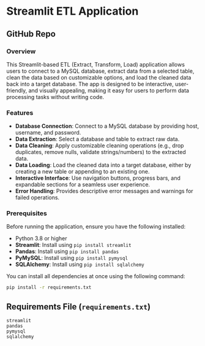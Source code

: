 # Streamlit ETL Application

## GitHub Repo

### Overview
This Streamlit-based ETL (Extract, Transform, Load) application allows users to connect to a MySQL database, extract data from a selected table, clean the data based on customizable options, and load the cleaned data back into a target database. The app is designed to be interactive, user-friendly, and visually appealing, making it easy for users to perform data processing tasks without writing code.

### Features
- **Database Connection**: Connect to a MySQL database by providing host, username, and password.
- **Data Extraction**: Select a database and table to extract raw data.
- **Data Cleaning**: Apply customizable cleaning operations (e.g., drop duplicates, remove nulls, validate strings/numbers) to the extracted data.
- **Data Loading**: Load the cleaned data into a target database, either by creating a new table or appending to an existing one.
- **Interactive Interface**: Use navigation buttons, progress bars, and expandable sections for a seamless user experience.
- **Error Handling**: Provides descriptive error messages and warnings for failed operations.

### Prerequisites
Before running the application, ensure you have the following installed:

- Python 3.8 or higher
- **Streamlit**: Install using `pip install streamlit`
- **Pandas**: Install using `pip install pandas`
- **PyMySQL**: Install using `pip install pymysql`
- **SQLAlchemy**: Install using `pip install sqlalchemy`

You can install all dependencies at once using the following command:

```bash
pip install -r requirements.txt

````
## Requirements File (`requirements.txt`)

```plaintext
streamlit
pandas
pymysql
sqlalchemy
````
